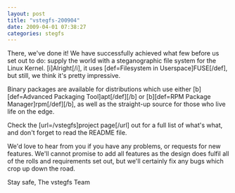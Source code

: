 ```yaml
---
layout: post
title: "vstegfs-200904"
date: 2009-04-01 07:38:27
categories: stegfs
---
```

There, we've done it!  We have successfully achieved what few before us set out to do: supply the world with a steganographic file system for the Linux Kernel.  [i]Alright[/i], it uses [def=Filesystem in Userspace]FUSE[/def], but still, we think it's pretty impressive.

Binary packages are available for distributions which use either [b][def=Advanced Packaging Tool]apt[/def][/b] or [b][def=RPM Package Manager]rpm[/def][/b], as well as the straight-up source for those who live life on the edge.

Check the [url=/vstegfs]project page[/url] out for a full list of what's what, and don't forget to read the README file.

We'd love to hear from you if you have any problems, or requests for new features.  We'll cannot promise to add all features as the design does fulfil all of the rolls and requirements set out, but we'll certainly fix any bugs which crop up down the road.

Stay safe,
The vstegfs Team
